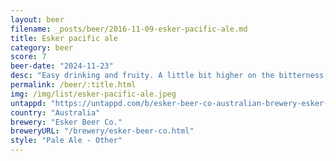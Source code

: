 ```yaml
---
layout: beer
filename: _posts/beer/2016-11-09-esker-pacific-ale.md
title: Esker pacific ale
category: beer
score: 7
beer-date: "2024-11-23"
desc: "Easy drinking and fruity. A little bit higher on the bitterness than I would like"
permalink: /beer/:title.html
img: /img/list/esker-pacific-ale.jpeg
untappd: "https://untappd.com/b/esker-beer-co-australian-brewery-esker-beer-co-pacifc-ale/5061243"
country: "Australia"
brewery: "Esker Beer Co."
breweryURL: "/brewery/esker-beer-co.html"
style: "Pale Ale - Other"
---
```

